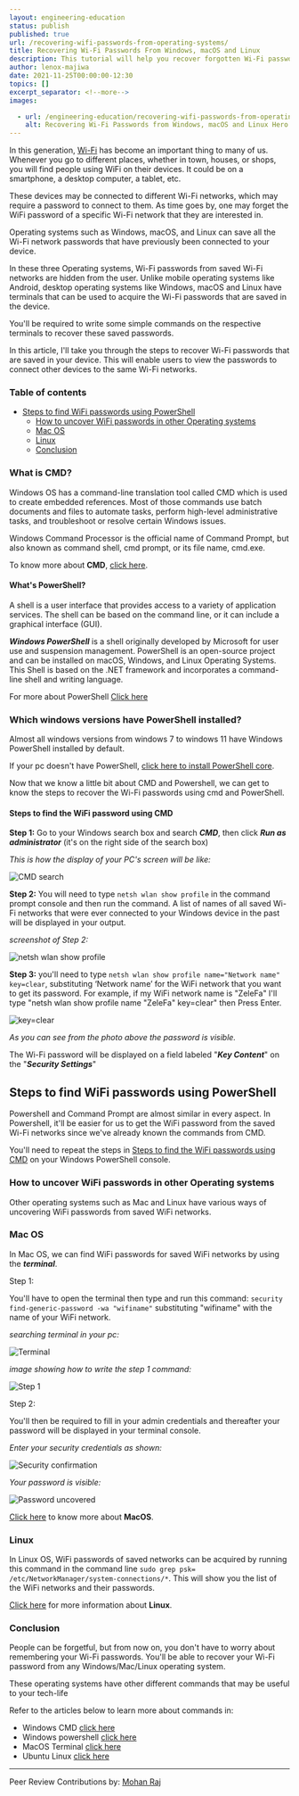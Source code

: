 ```yaml
---
layout: engineering-education
status: publish
published: true
url: /recovering-wifi-passwords-from-operating-systems/
title: Recovering Wi-Fi Passwords From Windows, macOS and Linux
description: This tutorial will help you recover forgotten Wi-Fi passwords if the device you have has connected to the Network atleast once and has a terminal.
author: lenox-majiwa
date: 2021-11-25T00:00:00-12:30
topics: []
excerpt_separator: <!--more-->
images:

  - url: /engineering-education/recovering-wifi-passwords-from-operating-systems/hero.jpg
    alt: Recovering Wi-Fi Passwords from Windows, macOS and Linux Hero Image
---
```

In this generation, [Wi-Fi](https://www.cisco.com/c/en/us/products/wireless/what-is-wifi.html) has become an important thing to many of us. Whenever you go to different places, whether in town, houses, or shops, you will find people using WiFi on their devices. It could be on a smartphone, a desktop computer, a tablet, etc.
<!--more-->
These devices may be connected to different Wi-Fi networks, which may require a password to connect to them. As time goes by, one may forget the WiFi password of a specific Wi-Fi network that they are interested in.

Operating systems such as Windows, macOS, and Linux can save all the Wi-Fi network passwords that have previously been connected to your device.

In these three Operating systems, Wi-Fi passwords from saved Wi-Fi networks are hidden from the user. Unlike mobile operating systems like Android, desktop operating systems like Windows, macOS and Linux have terminals that can be used to acquire the Wi-Fi passwords that are saved in the device.

You'll be required to write some simple commands on the respective terminals to recover these saved passwords.

In this article, I'll take you through the steps to reсоver Wi-Fi раsswоrds that are saved in your device. This will enable users to view the passwords to connect other devices to the same Wi-Fi networks.

### Table of contents
- [Steps to find WiFi passwords using PowerShell](#steps-to-find-wifi-passwords-using-powershell)
  - [How to uncover WiFi passwords in other Operating systems](#how-to-uncover-wifi-passwords-in-other-operating-systems)
  - [Mac OS](#mac-os)
  - [Linux](#linux)
  - [Conclusion](#conclusion)

### What is CMD?
Windows OS has a command-line translation tool called CMD which is used to create embedded references. Most of those commands use batch documents and files to automate tasks, perform high-level administrative tasks, and troubleshoot or resolve certain Windows issues.

Windows Command Processor is the official name of Command Prompt, but also known as command shell, cmd prompt, or its file name, cmd.exe.

To know more about **CMD**, [click here](https://en.wikipedia.org/wiki/Cmd.exe).

#### What's PowerShell?
A shell is a user interface that provides access to a variety of application services. The shell can be based on the command line, or it can include a graphical interface (GUI).

**_Windows PowerShell_** is a shell originally developed by Microsoft for user use and suspension management. PowerShell is an open-source project and can be installed on macOS, Windows, and Linux Operating Systems. This Shell is based on the .NET framework and incorporates a command-line shell and writing language.

For more about PowerShell [Click here](https://en.wikipedia.org/wiki/PowerShell)

### Which windows versions have PowerShell installed?
Almost all windows versions from windows 7 to windows 11 have Windows PowerShell installed by default.

If your pc doesn't have PowerShell, [click here to install PowerShell core](https://docs.microsoft.com/en-us/powershell/scripting/install/installing-powershell-on-windows?view=powershell-7.1).

Now that we know a little bit about CMD and Powershell, we can get to know the steps to recover the Wi-Fi passwords using cmd and PowerShell.

#### Steps to find the WiFi password using CMD
**Step 1:** Go to your Windows search box and search **_CMD_**, then click **_Run as administrator_** (it's on the right side of the search box)

_This is how the display of your PC's screen will be like:_

![CMD search](/engineering-education/recovering-wifi-passwords-from-operating-systems/cmd.jpg)

**Step 2:** You will need to type `netsh wlan show profile` in the command prompt console and then run the command. A list of names of all saved Wi-Fi networks that were ever connected to your Windows device in the past will be displayed in your output.

_screenshot of Step 2:_

![netsh wlan show profile](/engineering-education/recovering-wifi-passwords-from-operating-systems/profile.png)

**Step 3:** you'll need to type `netsh wlan show profile name="Network name" key=clear`, substituting ‘Network name’ for the WiFi network that you want to get its password. For example, if my WiFi network name is "ZeleFa" I'll type "netsh wlan show profile name "ZeleFa" key=clear" then Press Enter.

![key=clear](/engineering-education/recovering-wifi-passwords-from-operating-systems/keyclear.png)

_As you can see from the photo above the password is visible._

The Wi-Fi password will be displayed on a field labeled "**_Key Content_**" on the "**_Security Settings_**"

## Steps to find WiFi passwords using PowerShell
Powershell and Command Prompt are almost similar in every aspect. In Powershell, it'll be easier for us to get the WiFi password from the saved Wi-Fi networks since we've already known the commands from CMD.

You'll need to repeat the steps in [Steps to find the WiFi passwords using CMD](#steps-to-find-the-wifi-passwords-using-cmd) on your Windows PowerShell console.

### How to uncover WiFi passwords in other Operating systems
Other operating systems such as Mac and Linux have various ways of uncovering WiFi passwords from saved WiFi networks.

### Mac OS
In Mac OS, we can find WiFi passwords for saved WiFi networks by using the **_terminal_**.

Step 1:

You'll have to open the terminal then type and run this command: `security find-generic-password -wa "wifiname"` substituting "wifiname" with the name of your WiFi network.

_searching terminal in your pc:_

![Terminal](/engineering-education/recovering-wifi-passwords-from-operating-systems/terminal.jpg)

_image showing how to write the step 1 command:_

![Step 1](/engineering-education/recovering-wifi-passwords-from-operating-systems/security.jpg)

Step 2:

You'll then be required to fill in your admin credentials and thereafter your password will be displayed in your terminal console.

_Enter your security credentials as shown:_

![Security confirmation](/engineering-education/recovering-wifi-passwords-from-operating-systems/fade.jpg)

_Your password is visible:_

![Password uncovered](/engineering-education/recovering-wifi-passwords-from-operating-systems/lase.jpg)

[Click here](https://en.wikipedia.org/wiki/MacOS) to know more about **MacOS**.

### Linux
In Linux OS, WiFi passwords of saved networks can be acquired by running this command in the command line `sudo grep psk= /etc/NetworkManager/system-connections/*`. This will show you the list of the WiFi networks and their passwords.

[Click here](https://www.linux.com/what-is-linux/) for more information about **Linux**.

### Conclusion
People can be forgetful, but from now on, you don't have to worry about remembering your Wi-Fi passwords. You'll be able to recover your Wi-Fi password from any Windows/Mac/Linux operating system.

These operating systems have other different commands that may be useful to your tech-life

Refer to the articles below to learn more about commands in:
- Windows CMD [click here](https://www.thomas-krenn.com/en/wiki/Cmd_commands_under_Windows)
- Windows powershell [click here](https://devblogs.microsoft.com/scripting/table-of-basic-powershell-commands/)
- MacOS Terminal [click here](https://www.techrepublic.com/article/macos-terminal-commands-every-mac-user-should-know/)
- Ubuntu Linux [click here](https://www.dell.com/support/kbdoc/en-us/000123974/introduction-to-basic-troubleshooting-commands-within-ubuntu-linux)

---
Peer Review Contributions by: [Mohan Raj](/engineering-education/authors/mohan-raj/)
